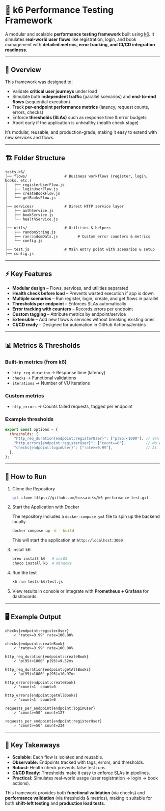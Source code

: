 # 📘 k6 Performance Testing Framework

A modular and scalable **performance testing framework** built using [k6](https://k6.io).
It simulates **real-world user flows** like registration, login, and book management with **detailed metrics, error tracking, and CI/CD integration readiness**.

---

## 📖 Overview

This framework was designed to:

* Validate **critical user journeys** under load
* Simulate both **independent traffic** (parallel scenarios) and **end-to-end flows** (sequential execution)
* Track **per-endpoint performance metrics** (latency, request counts, errors, checks)
* Enforce **thresholds (SLAs)** such as response time & error budgets
* Abort early if the application is unhealthy (health check stage)

It’s modular, reusable, and production-grade, making it easy to extend with new services and flows.

---

## 🏗️ Folder Structure

```
tests-k6/
│── flows/                 # Business workflows (register, login, books, etc.)
│   ├── registerUserFlow.js
│   ├── loginUserFlow.js
│   ├── createBookFlow.js
│   └── getBooksFlow.js
│
│── services/              # Direct HTTP service layer
│   ├── authService.js
│   ├── bookService.js
│   └── healthService.js
│
│── utils/                 # Utilities & helpers
│   ├── randomString.js
│   ├── ranrandomData.js         # Custom error counters & metrics
│   └── config.js
│
│── test.js                # Main entry point with scenarios & setup
|── config.js     
```

---

## ⚡ Key Features

* **Modular design** – Flows, services, and utilities separated
* **Health check before load** – Prevents wasted execution if app is down
* **Multiple scenarios** – Run register, login, create, and get flows in parallel
* **Thresholds per endpoint** – Enforces SLAs automatically
* **Error tracking with counters** – Records errors per endpoint
* **Custom tagging** – Attribute metrics by endpoint/service
* **Extensible** – Add new flows & services without breaking existing ones
* **CI/CD ready** – Designed for automation in GitHub Actions/Jenkins

---

## 📊 Metrics & Thresholds

### Built-in metrics (from k6)

* `http_req_duration` → Response time (latency)
* `checks` → Functional validations
* `iterations` → Number of VU iterations

### Custom metrics

* `http_errors` → Counts failed requests, tagged per endpoint

### Example thresholds

```js
export const options = {
  thresholds: {
    "http_req_duration{endpoint:registerUser}": ["p(95)<1000"], // 95% < 1s
    "http_errors{endpoint:registerUser}": ["count==0"],         // No errors
    "checks{endpoint:loginUser}": ["rate>=0.99"],               // At least 99% success
  },
};
```

---

## 🚀 How to Run

1. Clone the Repository

   ```sh
   git clone https://github.com/hossainks/k6-performance-test.git
   ```
2. Start the Application with Docker
   
   The repository includes a `docker-compose.yml` file to spin up the backend locally.

   ```sh
   docker compose up -d --build
   ```
   This will start the application at `http://localhost:3000`

3. Install k6

   ```sh
   brew install k6   # macOS
   choco install k6  # Windows
   ```

4. Run the test

   ```sh
   k6 run tests-k6/test.js
   ```

5. View results in console or integrate with **Prometheus + Grafana** for dashboards.

---

## 🖥️ Example Output

```
checks{endpoint:registerUser}
    ✓ 'rate>=0.99' rate=100.00%

checks{endpoint:createBook}
    ✓ 'rate>=0.99' rate=100.00%

http_req_duration{endpoint:createBook}
    ✓ 'p(95)<1000' p(95)=9.52ms

http_req_duration{endpoint:getAllBooks}
    ✓ 'p(95)<1000' p(95)=10.97ms

http_errors{endpoint:createBook}
    ✓ 'count<1' count=0

http_errors{endpoint:getAllBooks}
    ✓ 'count<1' count=0

requests_per_endpoint{endpoint:loginUser}
    ✓ 'count>=50' count=127

requests_per_endpoint{endpoint:registerUser}
    ✓ 'count>=50' count=234

```

---

## 🔑 Key Takeaways

* **Scalable:** Each flow is isolated and reusable.
* **Observable:** Endpoints tracked with tags, errors, and thresholds.
* **Robust:** Health check prevents false test runs.
* **CI/CD Ready:** Thresholds make it easy to enforce SLAs in pipelines.
* **Practical:** Simulates real-world usage (user registration → login → book actions).

This framework provides both **functional validation** (via checks) and **performance validation** (via thresholds & metrics), making it suitable for both **shift-left testing** and **production load tests**.
